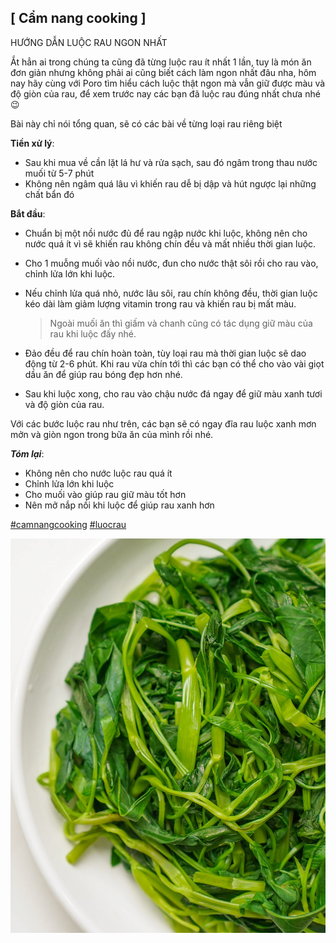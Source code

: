 <h2><strong>[ Cẩm nang cooking ]</strong></h2>

HƯỚNG DẪN LUỘC RAU NGON NHẤT

Ắt hẳn ai trong chúng ta cũng đã từng luộc rau ít nhất 1 lần, tuy là món ăn đơn giản nhưng không phải ai cũng biết cách làm ngon nhất đâu nha, hôm nay hãy cùng với Poro tìm hiểu cách luộc thật ngon mà vẫn giữ được màu và độ giòn của rau, để xem trước nay các bạn đã luộc rau đúng nhất chưa nhé 😉

Bài này chỉ nói tổng quan, sẽ có các bài về từng loại rau riêng biệt

**Tiền xử lý**:

- Sau khi mua về cần lặt lá hư và rửa sạch, sau đó ngâm trong thau nước muối từ 5-7 phút
- Không nên ngâm quá lâu vì khiến rau dễ bị dập và hút ngược lại những chất bẩn đó

**Bắt đầu**:

- Chuẩn bị một nồi nước đủ để rau ngập nước khi luộc, không nên cho nước quá ít vì sẽ khiến rau không chín đều và mất nhiều thời gian luộc.

- Cho 1 muỗng muối vào nồi nước, đun cho nước thật sôi rồi cho rau vào, chỉnh lửa lớn khi luộc.
- Nếu chỉnh lửa quá nhỏ, nước lâu sôi, rau chín không đều, thời gian luộc kéo dài làm giảm lượng vitamin trong rau và khiến rau bị mất màu.
  > Ngoài muối ăn thì giấm và chanh cũng có tác dụng giữ màu của rau khi luộc đấy nhé.
- Đảo đều để rau chín hoàn toàn, tùy loại rau mà thời gian luộc sẽ dao động từ 2-6 phút. Khi rau vừa chín tới thì các bạn có thể cho vào vài giọt dầu ăn để giúp rau bóng đẹp hơn nhé.
- Sau khi luộc xong, cho rau vào chậu nước đá ngay để giữ màu xanh tươi và độ giòn của rau.

Với các bước luộc rau như trên, các bạn sẽ có ngay đĩa rau luộc xanh mơn mởn và giòn ngon trong bữa ăn của mình rồi nhé.

**_Tóm lại_**:

- Không nên cho nước luộc rau quá ít
- Chỉnh lửa lớn khi luộc
- Cho muối vào giúp rau giữ màu tốt hơn
- Nên mở nắp nồi khi luộc để giúp rau xanh hơn

[#camnangcooking]() [#luocrau]()

![](../assets/cookingwithporo/24042022_1.jpg)
